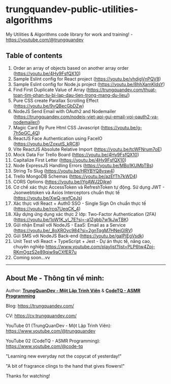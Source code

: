 # trungquandev-public-utilities-algorithms
My Utilities & Algorithms code library for work and training! - https://youtube.com/@trungquandev

## Table of contents
1. Order an array of objects based on another array order (https://youtu.be/4Hy9FsfQX10)
2. Sample Eslint config for React project (https://youtu.be/vhdigVnPQV8)
3. Sample Eslint config for Node.js project (https://youtu.be/8hhXamKIdsY)
4. Find First Duplicate Value of Array (https://trungquandev.com/thuat-toan-tim-phan-tu-bi-lap-dau-tien-trong-mang-du-lieu/)
5. Pure CSS create Parallax Scrolling Effect (https://youtu.be/9vQBecGbDZw)
6. NodeJS Send Email with OAuth2 and Nodemailer (https://trungquandev.com/nodejs-viet-api-gui-email-voi-oauth2-va-nodemailer/)
7. Magic Card By Pure Html CSS Javascript (https://youtu.be/g-7h5pGC_4Q)
8. ReactJS Face Authentication using FaceIO (https://youtu.be/ZoxutS_kRC8)
9. Vite ReactJS Absolute Relative Import (https://youtu.be/tcWFNrum7oE)
10. Mock Data For Trello Board (https://youtu.be/4Hy9FsfQX10)
11. Capitalize First Letter (https://youtu.be/4Hy9FsfQX10)
12. Node ExpressJS Handling Errors (https://youtu.be/MBo1KUMbTBs)
13. String To Slug (https://youtu.be/HRYBYQ8vsw4)
14. Trello MongoDB Schemas (https://youtu.be/azEfTh7kWD4)
15. CORS Options (https://youtu.be/iYgAWJ2Djkw)
16. Cơ chế xác thực AccessToken và RefreshToken tự động. Sử dụng JWT - Jsonwebtoken và Axios Interceptors chuẩn thực tế (https://youtu.be/XwQ-wxfCeJs)
17. Xác thực với React + Auth0 SSO - Single Sign On chuẩn thực tế (https://youtu.be/rcq7UeqCK_4)
18. Xây dựng ứng dụng xác thực 2 lớp: Two-Factor Authentication (2FA) (https://youtu.be/1oW1K_yI_7E?si=-a1Zgbb7w1kJwTBK)
19. Gửi nhận Email với NodeJS - EaaS: Email as a Service (https://youtu.be/_8oXROvc984?si=2gnTqgM7HNejGlRV)
20. Gửi SMS với NodeJS Back-end (https://youtu.be/gaIPjEgVsdk)
21. Unit Test với React + TypeScript + Jest - Dự án thực tế, nâng cao, chuyên nghiệp https://www.youtube.com/playlist?list=PLP6tw4Zpj-RKmOgzS2e89qiw9aCXfER7u
22. Coming soon...vv

---

## About Me - Thông tin về mình:

Author: **[TrungQuanDev - Một Lập Trình Viên](https://www.youtube.com/@trungquandev)** & **[CodeTQ - ASMR Programming](https://www.youtube.com/@code-tq)**

Blog: https://trungquandev.com/

CV: https://cv.trungquandev.com/

YouTube 01 (TrungQuanDev - Một Lập Trình Viên): https://www.youtube.com/@trungquandev

YouTube 02 (CodeTQ - ASMR Programming): https://www.youtube.com/@code-tq

"Learning new everyday not the copycat of yesterday!"

"A bit of fragrance clings to the hand that gives flowers!"

Thanks for watching!
